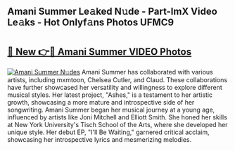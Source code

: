 ## Amani Summer Le𝚊ked N𝚞de - Part-ImX Video Le𝚊ks - Hot Onlyf𝚊ns Photos UFMC9

# <h2><a href="http://ab26147.deff.icu/?id=Amani+Summer">🔗 New 👉🔴 Amani Summer VIDEO Photos</a></h2>

[![Amani Summer N𝚞des](https://i.imgur.com/rIISA9y.gif)](http://ab26147.deff.icu/?id=Amani+Summer)
Amani Summer has collaborated with various artists, including mxmtoon, Chelsea Cutler, and Claud. These collaborations have further showcased her versatility and willingness to explore different musical styles. Her latest project, "Ashes," is a testament to her artistic growth, showcasing a more mature and introspective side of her songwriting. Amani Summer began her musical journey at a young age, influenced by artists like Joni Mitchell and Elliott Smith. She honed her skills at New York University's Tisch School of the Arts, where she developed her unique style. Her debut EP, "I'll Be Waiting," garnered critical acclaim, showcasing her introspective lyrics and mesmerizing melodies.
